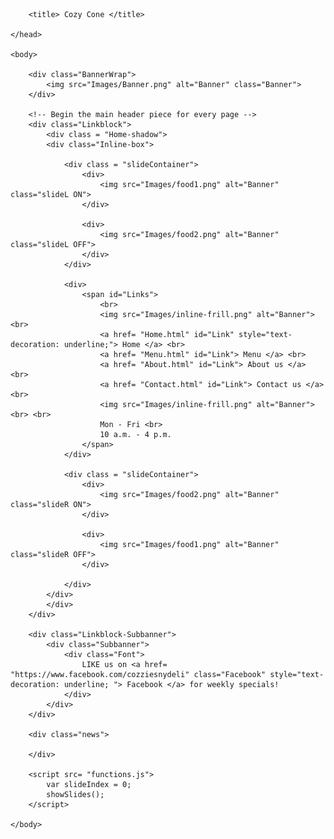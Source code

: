 <!DOCTYPE html>
<html>
    <head>
        <link rel="stylesheet" type="text/css" href="Styles.css">
        <link href='https://fonts.googleapis.com/css?family=Bevan' rel='stylesheet'>
        <script src="functions.js"></script>
        <meta charset="UTF-8">
        
        <title> Cozy Cone </title>
        
    </head>
    
    <body>
        
        <div class="BannerWrap">
            <img src="Images/Banner.png" alt="Banner" class="Banner"> 
        </div>
        
        <!-- Begin the main header piece for every page -->
        <div class="Linkblock">
            <div class = "Home-shadow">
            <div class="Inline-box">
                
                <div class = "slideContainer">
                    <div>
                        <img src="Images/food1.png" alt="Banner" class="slideL ON"> 
                    </div>

                    <div>
                        <img src="Images/food2.png" alt="Banner" class="slideL OFF"> 
                    </div>
                </div>
                
                <div>
                    <span id="Links">
                        <br>
                        <img src="Images/inline-frill.png" alt="Banner"> <br>
                        <a href= "Home.html" id="Link" style="text-decoration: underline;"> Home </a> <br>
                        <a href= "Menu.html" id="Link"> Menu </a> <br>
                        <a href= "About.html" id="Link"> About us </a> <br>
                        <a href= "Contact.html" id="Link"> Contact us </a> <br>
                        <img src="Images/inline-frill.png" alt="Banner"> <br> <br>
                        Mon - Fri <br>
                        10 a.m. - 4 p.m.   
                    </span>
                </div>
                
                <div class = "slideContainer">
                    <div>
                        <img src="Images/food2.png" alt="Banner" class="slideR ON"> 
                    </div>

                    <div>
                        <img src="Images/food1.png" alt="Banner" class="slideR OFF"> 
                    </div>
                
                </div>
            </div> 
            </div>
        </div>
        
        <div class="Linkblock-Subbanner">
            <div class="Subbanner">
                <div class="Font">
                    LIKE us on <a href= "https://www.facebook.com/cozziesnydeli" class="Facebook" style="text-decoration: underline; "> Facebook </a> for weekly specials!
                </div>
            </div>
        </div>
        
        <div class="news">
        
        </div>
        
        <script src= "functions.js"> 
            var slideIndex = 0;
            showSlides(); 
        </script>
        
    </body>
</html>
